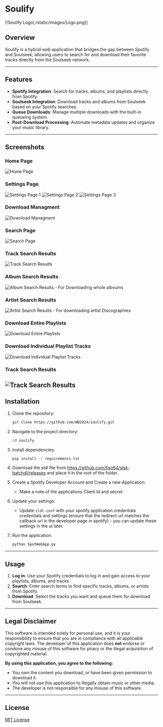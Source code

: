 # Soulify

[!Soulify Logo(./static/images/Logo.png)]

## Overview

Soulify is a hybrid web application that bridges the gap between Spotify and Soulseek, allowing users to search for and download their favorite tracks directly from the Soulseek network.

---

## Features

- **Spotify Integration**: Search for tracks, albums, and playlists directly from Spotify.
- **Soulseek Integration**: Download tracks and albums from Soulseek based on your Spotify searches.
- **Queue Downloads**: Manage multiple downloads with the built-in queueing system.
- **Post-Download Processing**: Automate metadata updates and organize your music library.

---

## Screenshots

### Home Page
![Home Page](./static/images/screenshot_home.png)

### Settings Page
![Settings Page 1](./static/images/screenshot_settings1.png)
![Settings Page 2](./static/images/screenshot_settings2.png)
![Settings Page 3](./static/images/screenshot_settings3.png)

### Download Managment
![Download Managment](./static/images/screenshot_downloadManagment.png)

### Search Page
![Search Page](./static/images/screenshot_search.png)

### Track Search Results
![Track Search Results](./static/images/screenshot_Tracksearch.png)

### Album Search Results
![Album Search Results - For Downloading whole albvums](./static/images/screenshot_albumsearch.png)

### Artist Search Results
![Artist Search Results - For downloading artist Discographies](./static/images/screenshot_artistsearch.png)

### Download Entire Playlists
![Download Entire Playlists](./static/images/screenshot_playlists.png)

### Download Individual Playlist Tracks
![Download Individual Playlist Tracks](./static/images/screenshot_playliststracks.png)

### Track Search Results
![Track Search Results](./static/images/screenshot_Tracksearch.png)
---

## Installation

1. Clone the repository:
    ```bash
    git clone https://github.com/WB2024/soulify.git
    ```
   
2. Navigate to the project directory:
    ```bash
    cd soulify
    ```

3. Install dependencies:
    ```bash
    pip install -r requirements.txt
    ```
4. Download the sldl file from https://github.com/fiso64/slsk-batchdl/releases and place it in the root of the folder. 


5. Create a Spotify Developer Account and Create a new Application:
    - Make a note of the applications Client Id and secret.
	
6. Update your settings:
    - Update `sldl.conf` with your spotify application credentials credentials and settings (ensure that the redirect url matches the callback url in the developer page in spotify) - you can update these settings in the ui later.

7. Run the application:
    ```bash
    python SpotWebApp.py
    ```
---

## Usage

1. **Log in**: Use your Spotify credentials to log in and gain access to your playlists, albums, and tracks.
2. **Search**: Enter search terms to find specific tracks, albums, or artists from Spotify.
3. **Download**: Select the tracks you want and queue them for download from Soulseek.

---

## Legal Disclaimer

This software is intended solely for personal use, and it is your responsibility to ensure that you are in compliance with all applicable copyright laws. The developer of this application does **not** endorse or condone any misuse of this software for piracy or the illegal acquisition of copyrighted material.

**By using this application, you agree to the following:**

- You own the content you download, or have been given permission to download it.
- You will not use this application to illegally obtain music or other media.
- The developer is not responsible for any misuse of this software.

---

## License

[MIT License](LICENSE)
